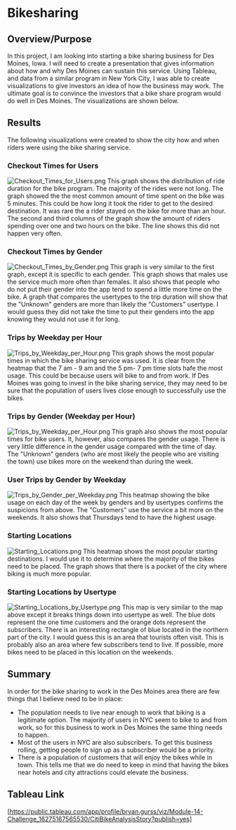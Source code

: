 # Bikesharing

## Overview/Purpose

In this project, I am looking into starting a bike sharing business for Des Moines, Iowa.  I will need to create a presentation that gives information about how and why Des Moines can sustain this service.  Using Tableau, and data from a similar program in New York City, I was able to create visualizations to give investors an idea of how the business may work.  The ultimate goal is to convince the investors that a bike share program would do well in Des Moines. The visualizations are shown below.

## Results

The following visualizations were created to show the city how and when riders were using the bike sharing service.


### Checkout Times for Users
![Checkout_Times_for_Users.png](Images/Checkout_Times_for_Users.png)
This graph shows the distribution of ride duration for the bike program.  The majority of the rides were not long.  The graph showed the the most common amount of time spent on the bike was 5 minutes.  This could be how long it took the rider to get to the desired destination.  It was rare the a rider stayed on the bike for more than an hour.  The second and third columns of the graph show the amount of riders spending over one and two hours on the bike. The line shows this did not happen very often.


### Checkout Times by Gender
![Checkout_Times_by_Gender.png](Images/Checkout_Times_by_Gender.png)
This graph is very similar to the first graph, except it is specific to each gender.  This graph shows that males use the service much more often than females.  It also shows that people who do not put their gender into the app tend to spend a little more time on the bike.  A graph that compares the usertypes to the trip duration will show that the "Unknown" genders are more than likely the "Customers" usertype.  I would guess they did not take the time to put their genders into the app knowing they would not use it for long.


### Trips by Weekday per Hour
![Trips_by_Weekday_per_Hour.png](Images/Trips_by_Weekday_per_Hour.png)
This graph shows the most popular times in which the bike sharing service was used.  It is clear from the heatmap that the 7 am - 9 am and the 5 pm- 7 pm time slots hafe the most usage.  This could be because users will bike to and from work.  If Des Moines was going to invest in the bike sharing service, they may need to be sure that the population of users lives close enough to successfully use the bikes.

### Trips by Gender (Weekday per Hour)
![Trips_by_Weekday_per_Hour.png](Images/Trips_by_Weekday_per_Hour.png)
This graph also shows the most popular times for bike users.  It, however, also compares the gender usage.  There is very little difference in the gender usage compared with the time of day.  The "Unknown" genders (who are most likely the people who are visiting the town) use bikes more on the weekend than during the week.

### User Trips by Gender by Weekday
![Trips_by_Gender_per_Weekday.png](Images/Trips_by_Gender_per_Weekday.png)
This heatmap showing the bike usage on each day of the week by genders and by usertypes confirms the suspicions from above.  The "Customers" use the service a bit more on the weekends.  It also shows that Thursdays tend to have the highest usage.

### Starting Locations
![Starting_Locations.png](Images/Starting_Locations.png)
This heatmap shows the most popular starting destinations.  I would use it to determine where the majority of the bikes need to be placed.  The graph shows that there is a pocket of the city where biking is much more popular.

### Starting Locations by Usertype
![Starting_Locations_by_Usertype.png](Images/Starting_Locations_by_Usertype.png)
This map is very similar to the map above except it breaks things down into usertype as well.  The blue dots represent the one time customers and the orange dots represent the subscribers.  There is an interesting rectangle of blue located in the northern part of the city.  I would guess this is an area that tourists often visit.  This is probably also an area where few subscribers tend to live.  If possible, more bikes need to be placed in this location on the weekends.


## Summary
In order for the bike sharing to work in the Des Moines area there are few things that I believe need to be in place:
- The population needs to live near enough to work that biking is a legitimate option.  The majority of users in NYC seem to bike to and from work, so for this business to work in Des Moines the same thing needs to happen.
- Most of the users in NYC are also subscribers.  To get this business rolling, getting people to sign up as a subscriber would be a priority.
- There is a population of customers that will enjoy the bikes while in town.  This tells me that we do need to keep in mind that having the bikes near hotels and city attractions could elevate the business.

## Tableau Link
[https://public.tableau.com/app/profile/bryan.gurss/viz/Module-14-Challenge_16275167565530/CitiBikeAnalysisStory?publish=yes]

